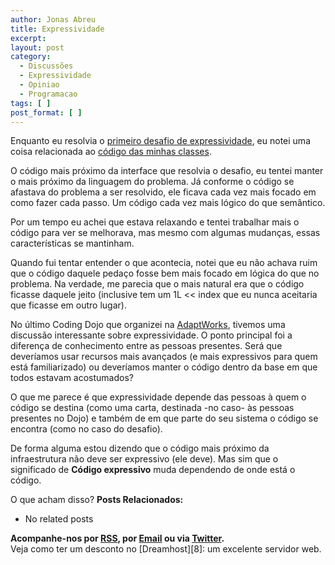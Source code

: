 ```yaml
---
author: Jonas Abreu
title: Expressividade
excerpt:
layout: post
category:
  - Discussões
  - Expressividade
  - Opiniao
  - Programacao
tags: [ ]
post_format: [ ]
---
```

Enquanto eu resolvia o [primeiro desafio de expressividade][1], eu notei uma coisa relacionada ao [código das minhas classes][2].

O código mais próximo da interface que resolvia o desafio, eu tentei manter o mais próximo da linguagem do problema. Já conforme o código se afastava do problema a ser resolvido, ele ficava cada vez mais focado em como fazer cada passo. Um código cada vez mais lógico do que semântico.

Por um tempo eu achei que estava relaxando e tentei trabalhar mais o código para ver se melhorava, mas mesmo com algumas mudanças, essas características se mantinham.

Quando fui tentar entender o que acontecia, notei que eu não achava ruim que o código daquele pedaço fosse bem mais focado em lógica do que no problema. Na verdade, me parecia que o mais natural era que o código ficasse daquele jeito (inclusive tem um 1L << index que eu nunca aceitaria que ficasse em outro lugar).

No último Coding Dojo que organizei na [AdaptWorks][3], tivemos uma discussão interessante sobre expressividade. O ponto principal foi a diferença de conhecimento entre as pessoas presentes. Será que deveríamos usar recursos mais avançados (e mais expressivos para quem está familiarizado) ou deveríamos manter o código dentro da base em que todos estavam acostumados?

O que me parece é que expressividade depende das pessoas à quem o código se destina (como uma carta, destinada -no caso- às pessoas presentes no Dojo) e também de em que parte do seu sistema o código se encontra (como no caso do desafio). 

De forma alguma estou dizendo que o código mais próximo da infraestrutura não deve ser expressivo (ele deve). Mas sim que o significado de **Código expressivo** muda dependendo de onde está o código.

O que acham disso? 
**Posts Relacionados:** 
*   No related posts









**Acompanhe-nos por [ RSS][5], por [Email][6] ou via [Twitter][7].**  
Veja como ter um desconto no [Dreamhost][8]: um excelente servidor web.

 [1]: http://vidageek.net/2011/05/16/desafio-de-expressividade-i/
 [2]: https://github.com/jonasabreu/desafio20110516
 [3]: http://www.adaptworks.com.br
 [4]: https://twitter.com/share
 [5]: http://feeds.feedburner.com/VidaGeek
 [6]: http://feedburner.google.com/fb/a/mailverify?uri=VidaGeek&loc=pt_BR
 [7]: http://twitter.com/blogvidageek

